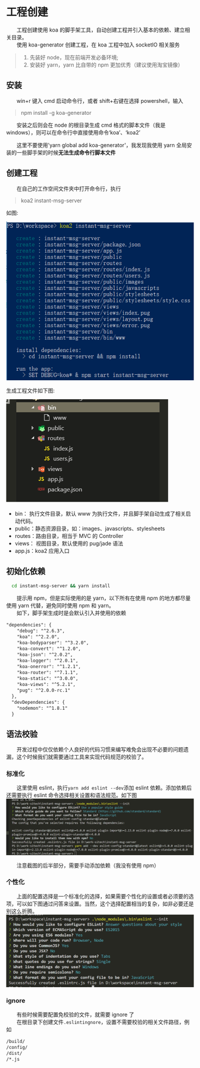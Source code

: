# 工程创建

&emsp;&emsp;工程创建使用 koa 的脚手架工具，自动创建工程并引入基本的依赖、建立相关目录。  
&emsp;&emsp;使用 koa-generator 创建工程，在 koa 工程中加入 socketIO 相关服务

> 1. 先装好 node，现在前端开发必备环境;
> 2. 安装好 yarn，yarn 比自带的 npm 更加优秀（建议使用淘宝镜像）

## 安装

&emsp;&emsp;win+r 键入 cmd 启动命令行，或者 shift+右键在选择 powershell，输入

> npm install -g koa-generator

&emsp;&emsp;安装之后则会在 node 的根目录生成 cmd 格式的脚本文件（我是 windows），则可以在命令行中直接使用命令‘koa’、‘koa2’

&emsp;&emsp;这里不要使用'yarn global add koa-generator'，我发现我使用 yarn 全局安装的一些脚手架的时候<b>无法生成命令行脚本文件</b>

## 创建工程

&emsp;&emsp;在自己的工作空间文件夹中打开命令行，执行

> koa2 instant-msg-server

如图:

![](./20181204202802-1.png)

生成工程文件如下图:

![](./20181204193759-2.png)

- bin： 执行文件目录，默认 www 为执行文件，并且脚手架自动生成了相关启动代码。
- public：静态资源目录，如：images、javascripts、stylesheets
- routes：路由目录，相当于 MVC 的 Controller
- views： 视图目录，默认使用的 pug/jade 语法
- app.js：koa2 应用入口

## 初始化依赖

```sh
  cd instant-msg-server && yarn install
```

&emsp;&emsp;提示用 npm，但是实际使用的是 yarn，以下所有在使用 npm 的地方都尽量使用 yarn 代替，避免同时使用 npm 和 yarn。  
&emsp;&emsp;如下，脚手架生成时是会默认引入并使用的依赖

```
"dependencies": {
    "debug": "^2.6.3",
    "koa": "^2.2.0",
    "koa-bodyparser": "^3.2.0",
    "koa-convert": "^1.2.0",
    "koa-json": "^2.0.2",
    "koa-logger": "^2.0.1",
    "koa-onerror": "^1.2.1",
    "koa-router": "^7.1.1",
    "koa-static": "^3.0.0",
    "koa-views": "^5.2.1",
    "pug": "^2.0.0-rc.1"
  },
  "devDependencies": {
    "nodemon": "^1.8.1"
  }
```

## 语法校验

&emsp;&emsp;开发过程中仅仅依赖个人良好的代码习惯来编写难免会出现不必要的问题遗漏，这个时候我们就需要通过工具来实现代码规范的校验了。

### 标准化

&emsp;&emsp;这里使用 eslint，执行`yarn add eslint --dev`添加 eslint 依赖。添加依赖后还需要执行 eslint 命令选择相关设置和语法规范。如下图
![](./20181206111718-3.png)

&emsp;&emsp;注意截图的后半部分，需要手动添加依赖（我没有使用 npm）

### 个性化

&emsp;&emsp;上面的配置选择是一个标准化的选择，如果需要个性化的设置或者必须要的选项，可以如下图通过问答来设置。当然，这个选择配置相当的复杂，如非必要还是别这么折腾。
![](./20181212140317-4.png)

### ignore

&emsp;&emsp;有些时候需要配置免校验的文件，就需要 ignore 了  
&emsp;&emsp;在根目录下创建文件`.eslintingnore`，设置不需要校验的相关文件路径，例如

```
/build/
/config/
/dist/
/*.js
```

<Valine></Valine>
